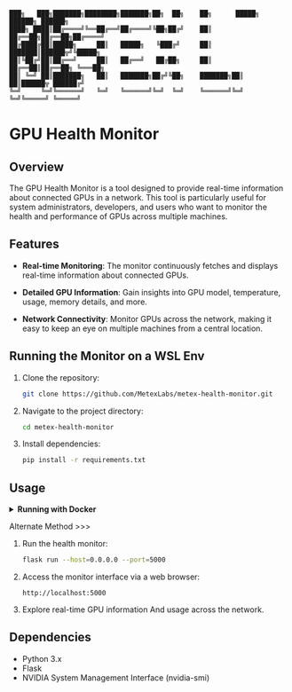     ███╗   ███╗███████╗████████╗███████╗██╗  ██╗    ██╗      █████╗ ██████╗ ██████╗
    ████╗ ████║██╔════╝╚══██╔══╝██╔════╝╚██╗██╔╝    ██║     ██╔══██╗██╔══██╗██╔════╝
    ██╔████╔██║█████╗     ██║   █████╗   ╚███╔╝     ██║     ███████║██████╦╝╚█████╗
    ██║╚██╔╝██║██╔══╝     ██║   ██╔══╝   ██╔██╗     ██║     ██╔══██║██╔══██╗ ╚═══██╗
    ██║ ╚═╝ ██║███████╗   ██║   ███████╗██╔╝╚██╗    ███████╗██║  ██║██████╦ ██████╔╝
    ╚═╝     ╚═╝╚══════╝   ╚═╝   ╚══════╝╚═╝  ╚═╝    ╚══════╝╚═╝  ╚═╝╚═════╝ ╚═════╝
# GPU Health Monitor

## Overview

The GPU Health Monitor is a tool designed to provide real-time information about connected GPUs in a network. This tool is particularly useful for system administrators, developers, and users who want to monitor the health and performance of GPUs across multiple machines.

## Features

- **Real-time Monitoring**: The monitor continuously fetches and displays real-time information about connected GPUs.
  
- **Detailed GPU Information**: Gain insights into GPU model, temperature, usage, memory details, and more.

- **Network Connectivity**: Monitor GPUs across the network, making it easy to keep an eye on multiple machines from a central location.

## Running the Monitor on a WSL Env

1. Clone the repository:
   ```bash
   git clone https://github.com/MetexLabs/metex-health-monitor.git
   ```

2. Navigate to the project directory:
   ```bash
   cd metex-health-monitor
   ```

3. Install dependencies:
   ```bash
   pip install -r requirements.txt
   ```

## Usage

<details>
<summary><b>Running with Docker</b></summary>

```bash
git clone https://github.com/MetexLabs/metex-health-monitor.git
cd metex-health-monitor
docker-compose up --build -d
```
</details>


Alternate Method >>>

1. Run the health monitor:
   ```bash
   flask run --host=0.0.0.0 --port=5000
   ```

2. Access the monitor interface via a web browser:
   ```
   http://localhost:5000
   ```

3. Explore real-time GPU information And usage across the network.

## Dependencies

- Python 3.x
- Flask
- NVIDIA System Management Interface (nvidia-smi)
